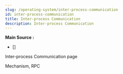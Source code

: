 ```yaml
---
slug: /operating-system/inter-process-communication
id: inter-process-communication
title: Inter-process Communication
description: Inter-process Communication
---
```


**Main Source :**

- [] 

Inter-process Communication page

Mechanism, RPC
